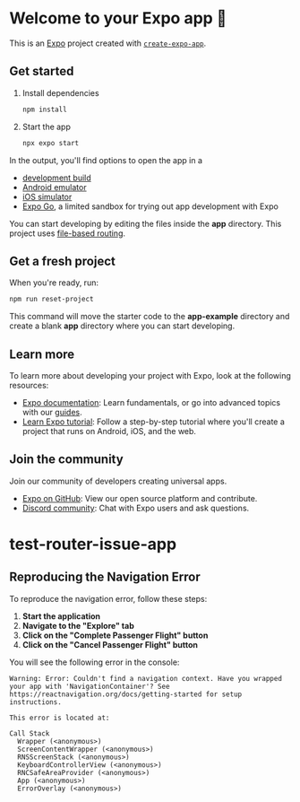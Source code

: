 # Welcome to your Expo app 👋

This is an [Expo](https://expo.dev) project created with [`create-expo-app`](https://www.npmjs.com/package/create-expo-app).

## Get started

1. Install dependencies

   ```bash
   npm install
   ```

2. Start the app

   ```bash
   npx expo start
   ```

In the output, you'll find options to open the app in a

- [development build](https://docs.expo.dev/develop/development-builds/introduction/)
- [Android emulator](https://docs.expo.dev/workflow/android-studio-emulator/)
- [iOS simulator](https://docs.expo.dev/workflow/ios-simulator/)
- [Expo Go](https://expo.dev/go), a limited sandbox for trying out app development with Expo

You can start developing by editing the files inside the **app** directory. This project uses [file-based routing](https://docs.expo.dev/router/introduction).

## Get a fresh project

When you're ready, run:

```bash
npm run reset-project
```

This command will move the starter code to the **app-example** directory and create a blank **app** directory where you can start developing.

## Learn more

To learn more about developing your project with Expo, look at the following resources:

- [Expo documentation](https://docs.expo.dev/): Learn fundamentals, or go into advanced topics with our [guides](https://docs.expo.dev/guides).
- [Learn Expo tutorial](https://docs.expo.dev/tutorial/introduction/): Follow a step-by-step tutorial where you'll create a project that runs on Android, iOS, and the web.

## Join the community

Join our community of developers creating universal apps.

- [Expo on GitHub](https://github.com/expo/expo): View our open source platform and contribute.
- [Discord community](https://chat.expo.dev): Chat with Expo users and ask questions.

# test-router-issue-app

## Reproducing the Navigation Error

To reproduce the navigation error, follow these steps:

1. **Start the application**
2. **Navigate to the "Explore" tab**
3. **Click on the "Complete Passenger Flight" button**
4. **Click on the "Cancel Passenger Flight" button**

You will see the following error in the console:

```
Warning: Error: Couldn't find a navigation context. Have you wrapped your app with 'NavigationContainer'? See https://reactnavigation.org/docs/getting-started for setup instructions.

This error is located at:

Call Stack
  Wrapper (<anonymous>)
  ScreenContentWrapper (<anonymous>)
  RNSScreenStack (<anonymous>)
  KeyboardControllerView (<anonymous>)
  RNCSafeAreaProvider (<anonymous>)
  App (<anonymous>)
  ErrorOverlay (<anonymous>)
```
